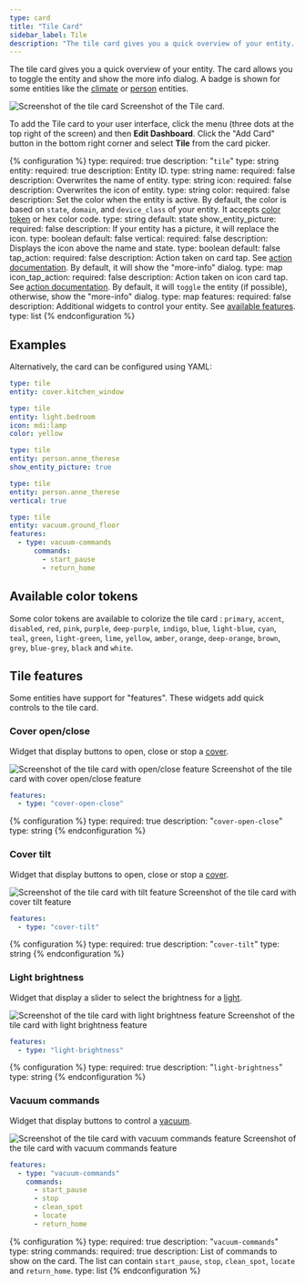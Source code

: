 ```yaml
---
type: card
title: "Tile Card"
sidebar_label: Tile
description: "The tile card gives you a quick overview of your entity. The card allows you to toggle the entity, show the more-info dialog, or custom actions."
---
```


The tile card gives you a quick overview of your entity. The card allows you to toggle the entity and show the more info dialog. A badge is shown for some entities like the [climate](/integrations/climate) or [person](/integrations/person) entities.

<p class='img'>
  <img src='/images/dashboards/tile_card.png' alt='Screenshot of the tile card'>
  Screenshot of the Tile card.
</p>

To add the Tile card to your user interface, click the menu (three dots at the top right of the screen) and then **Edit Dashboard**. Click the "Add Card" button in the bottom right corner and select **Tile** from the card picker.

{% configuration %}
type:
  required: true
  description: "`tile`"
  type: string
entity:
  required: true
  description: Entity ID.
  type: string
name:
  required: false
  description: Overwrites the name of entity.
  type: string
icon:
  required: false
  description: Overwrites the icon of entity.
  type: string
color:
  required: false
  description: Set the color when the entity is active. By default, the color is based on `state`, `domain`, and `device_class` of your entity. It accepts [color token](/dashboards/tile/#available-color-tokens) or hex color code.
  type: string
  default: state
show_entity_picture:
  required: false
  description: If your entity has a picture, it will replace the icon.
  type: boolean
  default: false
vertical:
  required: false
  description: Displays the icon above the name and state.
  type: boolean
  default: false
tap_action:
  required: false
  description: Action taken on card tap. See [action documentation](/dashboards/actions/#tap-action). By default, it will show the "more-info" dialog.
  type: map
icon_tap_action:
  required: false
  description: Action taken on icon card tap. See [action documentation](/dashboards/actions/#tap-action). By default, it will `toggle` the entity (if possible), otherwise, show the "more-info" dialog.
  type: map
features:
  required: false
  description: Additional widgets to control your entity. See [available features](/dashboards/tile/#tile-features).
  type: list
{% endconfiguration %}

## Examples

Alternatively, the card can be configured using YAML:

```yaml
type: tile
entity: cover.kitchen_window
```

```yaml
type: tile
entity: light.bedroom
icon: mdi:lamp
color: yellow
```

```yaml
type: tile
entity: person.anne_therese
show_entity_picture: true
```

```yaml
type: tile
entity: person.anne_therese
vertical: true
```

```yaml
type: tile
entity: vacuum.ground_floor
features:
  - type: vacuum-commands
      commands:
        - start_pause
        - return_home
```

## Available color tokens

Some color tokens are available to colorize the tile card : `primary`, `accent`, `disabled`, `red`, `pink`, `purple`, `deep-purple`, `indigo`, `blue`, `light-blue`, `cyan`, `teal`, `green`, `light-green`, `lime`, `yellow`, `amber`, `orange`, `deep-orange`, `brown`, `grey`, `blue-grey`, `black` and `white`.

## Tile features

Some entities have support for "features". These widgets add quick controls to the tile card.

### Cover open/close

Widget that display buttons to open, close or stop a [cover](/integrations/cover).

<p class='img'>
  <img src='/images/dashboards/tile-features/cover_open_close.png' alt='Screenshot of the tile card with open/close feature'>
  Screenshot of the tile card with cover open/close feature
</p>

```yaml
features:
  - type: "cover-open-close"
```

{% configuration %}
type:
  required: true
  description: "`cover-open-close`"
  type: string
{% endconfiguration %}

### Cover tilt

Widget that display buttons to open, close or stop a [cover](/integrations/cover).

<p class='img'>
  <img src='/images/dashboards/tile-features/cover_tilt.png' alt='Screenshot of the tile card with tilt feature'>
  Screenshot of the tile card with cover tilt feature
</p>

```yaml
features:
  - type: "cover-tilt"
```

{% configuration %}
type:
  required: true
  description: "`cover-tilt`"
  type: string
{% endconfiguration %}

### Light brightness

Widget that display a slider to select the brightness for a [light](/integrations/light).

<p class='img'>
  <img src='/images/dashboards/tile-features/light_brightness.png' alt='Screenshot of the tile card with light brightness feature'>
  Screenshot of the tile card with light brightness feature
</p>

```yaml
features:
  - type: "light-brightness"
```

{% configuration %}
type:
  required: true
  description: "`light-brightness`"
  type: string
{% endconfiguration %}

### Vacuum commands

Widget that display buttons to control a [vacuum](/integrations/vacuum).

<p class='img'>
  <img src='/images/dashboards/tile-features/vacuum_commands.png' alt='Screenshot of the tile card with vacuum commands feature'>
  Screenshot of the tile card with vacuum commands feature
</p>

```yaml
features:
  - type: "vacuum-commands"
    commands:
      - start_pause
      - stop
      - clean_spot
      - locate
      - return_home
```

{% configuration %}
type:
  required: true
  description: "`vacuum-commands`"
  type: string
commands:
  required: true
  description: List of commands to show on the card. The list can contain `start_pause`, `stop`, `clean_spot`, `locate` and `return_home`.
  type: list
{% endconfiguration %}